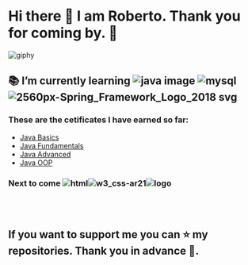 # Hi there 👋 I am Roberto. Thank you for coming by. :pray:
![giphy](https://user-images.githubusercontent.com/100959760/232742710-5e17888c-dc97-4de3-a952-78da123413ec.gif)
<br>
## :books: I’m currently learning ![java image](https://user-images.githubusercontent.com/100959760/232734995-620de049-c11b-4a9e-81a0-473b74bb7778.png)  ![mysql](https://user-images.githubusercontent.com/100959760/232744697-480a3292-7d04-498e-b4a0-eb6e3deeca8c.png) ![2560px-Spring_Framework_Logo_2018 svg](https://user-images.githubusercontent.com/100959760/232745189-c51d916e-d29b-4100-bbf8-c61abda89a86.png) 


### These are the cetificates I have earned so far: 
-  [Java Basics](https://softuni.bg/certificates/details/125160/ade37b33)
-  [Java Fundamentals](https://softuni.bg/certificates/details/169293/1fb49d57)
-  [Java Advanced](https://softuni.bg/certificates/details/161836/67400029)
-  [Java OOP](https://softuni.bg/certificates/details/168988/1526a52d)


### Next to come ![html](https://user-images.githubusercontent.com/100959760/232748040-3883f02b-d4f5-43a2-87fe-b7be41a9d4f9.jpg)![w3_css-ar21](https://user-images.githubusercontent.com/100959760/232748638-71feb243-b0cd-4e3d-a98a-71d19ba6c2cb.png)![logo](https://user-images.githubusercontent.com/100959760/232751243-f517dea5-f3de-4fe6-ae75-810ca937dc41.png)
<br>
<br>

## If you want to support me you can :star: my repositories. Thank you in advance 🙏.
<!--
**RobSunnn/RobSunnn** is a ✨ _special_ ✨ repository because its `README.md` (this file) appears on your GitHub profile.

Here are some ideas to get you started:


- 🔭 I’m currently working on ...
- 🌱 I’m currently learning ...
- 👯 I’m looking to collaborate on ...
- 🤔 I’m looking for help with ...
- 💬 Ask me about ...
- 📫 How to reach me: ...
- 😄 Pronouns: ...
- ⚡ Fun fact: ...
-->
